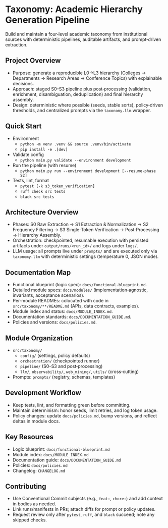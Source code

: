 # Taxonomy: Academic Hierarchy Generation Pipeline

Build and maintain a four‑level academic taxonomy from institutional sources with deterministic pipelines, auditable artifacts, and prompt‑driven extraction.

## Project Overview
- Purpose: generate a reproducible L0→L3 hierarchy (Colleges → Departments → Research Areas → Conference Topics) with explainable decisions.
- Approach: staged S0–S3 pipeline plus post‑processing (validation, enrichment, disambiguation, deduplication) and final hierarchy assembly.
- Design: deterministic where possible (seeds, stable sorts), policy‑driven thresholds, and centralized prompts via the `taxonomy.llm` wrapper.

## Quick Start
- Environment
  - `python -m venv .venv && source .venv/bin/activate`
  - `pip install -e .[dev]`
- Validate config
  - `python main.py validate --environment development`
- Run the pipeline (with resume)
  - `python main.py run --environment development [--resume-phase S2]`
- Tests, lint, format
  - `pytest [-k s3_token_verification]`
  - `ruff check src tests`
  - `black src tests`

## Architecture Overview
- Phases: S0 Raw Extraction → S1 Extraction & Normalization → S2 Frequency Filtering → S3 Single‑Token Verification → Post‑Processing → Hierarchy Assembly.
- Orchestration: checkpointed, resumable execution with persisted artifacts under `output/runs/<run_id>/` and logs under `logs/`.
- LLM usage: all prompts live under `prompts/` and are executed only via `taxonomy.llm` with deterministic settings (temperature 0, JSON mode).

## Documentation Map
- Functional blueprint (logic spec): `docs/functional-blueprint.md`.
- Detailed module specs: `docs/modules/` (implementation‑agnostic, invariants, acceptance scenarios).
- Per‑module READMEs: colocated with code in `src/taxonomy/**/README.md` (APIs, data contracts, examples).
- Module index and status: `docs/MODULE_INDEX.md`.
- Documentation standards: `docs/DOCUMENTATION_GUIDE.md`.
- Policies and versions: `docs/policies.md`.

## Module Organization
- `src/taxonomy/`
  - `config/` (settings, policy defaults)
  - `orchestration/` (checkpointed runner)
  - `pipeline/` (S0–S3 and post‑processing)
  - `llm/`, `observability/`, `web_mining/`, `utils/` (cross‑cutting)
- Prompts: `prompts/` (registry, schemas, templates)

## Development Workflow
- Keep tests, lint, and formatting green before committing.
- Maintain determinism: honor seeds, limit retries, and log token usage.
- Policy changes: update `docs/policies.md`, bump versions, and reflect deltas in module docs.

## Key Resources
- Logic blueprint: `docs/functional-blueprint.md`
- Module index: `docs/MODULE_INDEX.md`
- Documentation guide: `docs/DOCUMENTATION_GUIDE.md`
- Policies: `docs/policies.md`
- Changelog: `CHANGELOG.md`

## Contributing
- Use Conventional Commit subjects (e.g., `feat:`, `chore:`) and add context in bodies as needed.
- Link runs/manifests in PRs; attach diffs for prompt or policy updates.
- Request review only after `pytest`, `ruff`, and `black` succeed; note any skipped checks.
